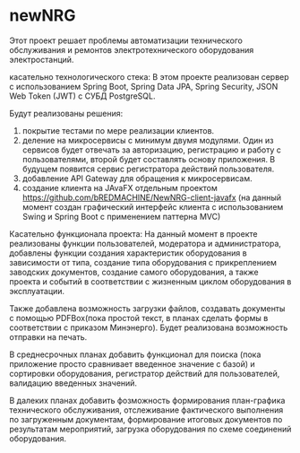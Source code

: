 # newNRG
Этот проект решает проблемы автоматизации технического обслуживания и ремонтов электротехнического оборудования электростанций.

касательно технологического стека:
В этом проекте реализован сервер с использованием Spring Boot, Spring Data JPA, Spring Security, JSON Web Token (JWT) с СУБД PostgreSQL. 

Будут реализованы решения:
1. покрытие тестами по мере реализации клиентов.
2. деление на микросервисы с минимум двумя модулями. Один из сервисов будет отвечать за авторизацию, регистрацию и работу с пользователями, второй будет составлять основу приложения. В будущем появится сервис регистратора действий пользователя.
3. добавление API Gateway для обращения к микросервисам.
4. создание клиента на JAvaFX отдельным проектом https://github.com/bREDMACHINE/NewNRG-client-javafx (на данный момент создан графический интерфейс клиента с использованием Swing и Spring Boot с применением паттерна MVC)


Касательно функционала проекта:
На данный момент в проекте реализованы функции пользователей, модератора и администратора, добавлены функции создания характеристик оборудования в зависимости от типа, создание типа оборудования с прикреплением заводских документов, создание самого оборудования, а также проекта и событий в соответствии с жизненным циклом оборудования в эксплуатации. 

Также добавлена возможность загрузки файлов, создавать документы с помощью PDFBox(пока простой текст, в планах сделать формы в соответствии с приказом Минэнерго). Будет реализована возможность отправки на печать.

В среднесрочных планах добавить функционал для поиска (пока приложение просто сравнивает введенное значение с базой) и сортировки оборудования, регистратор действий для пользователей, валидацию введенных значений.

В далеких планах добавить фозможность формирования план-графика технического обслуживания, отслеживание фактического выполнения по загруженным документам, формирование итоговых документов по результатам мероприятий, загрузка оборудования по схеме соединений оборудования.
